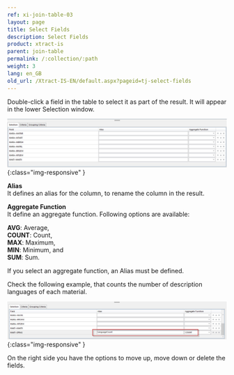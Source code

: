 ```yaml
---
ref: xi-join-table-03
layout: page
title: Select Fields
description: Select Fields
product: xtract-is
parent: join-table
permalink: /:collection/:path
weight: 3
lang: en_GB
old_url: /Xtract-IS-EN/default.aspx?pageid=tj-select-fields
---
```


Double-click a field in the table to select it as part of the result. It will appear in the lower Selection window. 

![tj-selected-columns](/img/content/tj-selected-columns.jpg){:class="img-responsive" }

**Alias**<br>
It defines an alias for the column, to rename the column in the result.  

**Aggregate Function**<br>
It define an aggregate function. Following options are available: 

**AVG**: Average,<br>
**COUNT**: Count, <br>
**MAX**: Maximum, <br>
**MIN**: Minimum, and <br>
**SUM**: Sum.

If you select an aggregate function, an Alias must be defined. 

Check the following example, that counts the number of description languages of each material. 

![tj-aggregate-count](/img/content/tj-aggregate-count.jpg){:class="img-responsive" }

On the right side you have the options to move up, move down or delete the fields.
